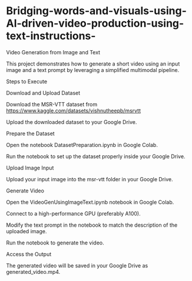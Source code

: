 # Bridging-words-and-visuals-using-AI-driven-video-production-using-text-instructions-

Video Generation from Image and Text

This project demonstrates how to generate a short video using an input image and a text prompt by leveraging a simplified multimodal pipeline.

Steps to Execute

Download and Upload Dataset

Download the MSR-VTT dataset from https://www.kaggle.com/datasets/vishnutheepb/msrvtt

Upload the downloaded dataset to your Google Drive.

Prepare the Dataset

Open the notebook DatasetPreparation.ipynb in Google Colab.

Run the notebook to set up the dataset properly inside your Google Drive.

Upload Image Input

Upload your input image into the msr-vtt folder in your Google Drive.

Generate Video

Open the VideoGenUsingImageText.ipynb notebook in Google Colab.

Connect to a high-performance GPU (preferably A100).

Modify the text prompt in the notebook to match the description of the uploaded image.

Run the notebook to generate the video.

Access the Output

The generated video will be saved in your Google Drive as generated_video.mp4.
